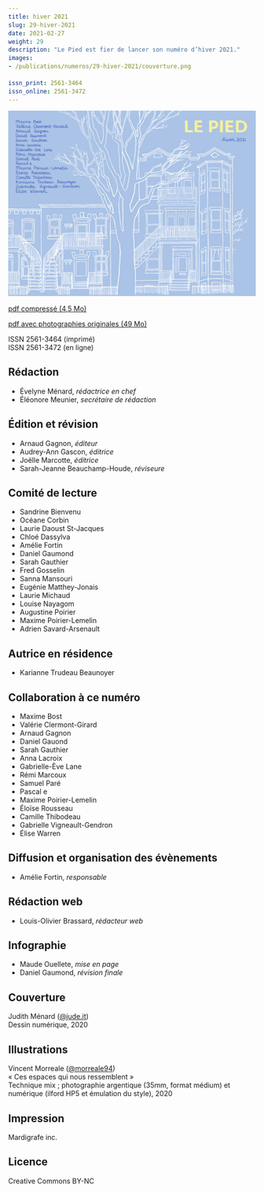 ```yaml
---
title: hiver 2021
slug: 29-hiver-2021
date: 2021-02-27
weight: 29
description: "Le Pied est fier de lancer son numéro d’hiver 2021."
images:
- /publications/numeros/29-hiver-2021/couverture.png

issn_print: 2561-3464  
issn_online: 2561-3472
---
```


![image couverture](couverture.png)

[pdf compressé (4,5 Mo)](le-pied-hiver-2021-compress.pdf)

[pdf avec photographies originales (49 Mo)](le-pied-hiver-2021-compress.pdf)


ISSN 2561-3464 (imprimé)  
ISSN 2561-3472 (en ligne)

## Rédaction
- Évelyne Ménard, _rédactrice en chef_
- Éléonore Meunier, _secrétaire de rédaction_

## Édition et révision
- Arnaud Gagnon, _éditeur_
- Audrey-Ann Gascon, _éditrice_
- Joëlle Marcotte, _éditrice_
- Sarah-Jeanne Beauchamp-Houde, _réviseure_

## Comité de lecture
- Sandrine Bienvenu
- Océane Corbin
- Laurie Daoust St-Jacques
- Chloé Dassylva
- Amélie Fortin
- Daniel Gaumond
- Sarah Gauthier
- Fred Gosselin
- Sanna Mansouri
- Eugénie Matthey-Jonais
- Laurie Michaud
- Louise Nayagom
- Augustine Poirier
- Maxime Poirier-Lemelin
- Adrien Savard-Arsenault

## Autrice en résidence
- Karianne Trudeau Beaunoyer

## Collaboration à ce numéro
- Maxime Bost
- Valérie Clermont-Girard
- Arnaud Gagnon
- Daniel Gauond
- Sarah Gauthier
- Anna Lacroix
- Gabrielle-Ève Lane
- Rémi Marcoux
- Samuel Paré
- Pascal e
- Maxime Poirier-Lemelin
- Éloïse Rousseau
- Camille Thibodeau
- Gabrielle Vigneault-Gendron
- Élise Warren

## Diffusion et organisation des évènements
- Amélie Fortin, _responsable_

## Rédaction web
- Louis-Olivier Brassard, _rédacteur web_

## Infographie
- Maude Ouellete, _mise en page_
- Daniel Gaumond, _révision finale_

## Couverture
Judith Ménard ([@jude.it](https://www.instagram.com/jude.it))  
Dessin numérique, 2020

## Illustrations
Vincent Morreale ([@morreale94](https://www.instagram.com/morreale94))  
« Ces espaces qui nous ressemblent »  
Technique mix ; photographie argentique (35mm, format médium) et numérique (ilford HP5 et émulation du style), 2020

## Impression
Mardigrafe inc.

## Licence
Creative Commons BY-NC
